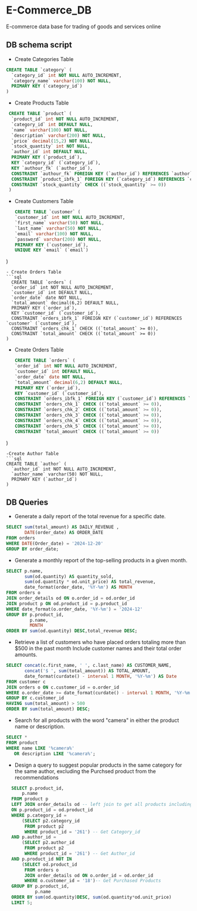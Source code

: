 # E-Commerce_DB
E-commerce data base for trading of goods and services online
## DB schema script
- Create Categories Table
```sql
CREATE TABLE `category` (
  `category_id` int NOT NULL AUTO_INCREMENT,
  `category_name` varchar(100) NOT NULL,
  PRIMARY KEY (`category_id`)
)
```

- Create Products Table
```sql
 CREATE TABLE `product` (
  `product_id` int NOT NULL AUTO_INCREMENT,
  `category_id` int DEFAULT NULL,
  `name` varchar(100) NOT NULL,
  `description` varchar(200) NOT NULL,
  `price` decimal(15,2) NOT NULL,
  `stock_quantity` int NOT NULL,
  `author_id` int DEFAULT NULL,
  PRIMARY KEY (`product_id`),
  KEY `category_id` (`category_id`),
  KEY `authour_fk` (`author_id`),
  CONSTRAINT `authour_fk` FOREIGN KEY (`author_id`) REFERENCES `author` (`author_id`),
  CONSTRAINT `product_ibfk_1` FOREIGN KEY (`category_id`) REFERENCES `category` (`category_id`),
  CONSTRAINT `stock_quantity` CHECK ((`stock_quantity` >= 0)) 
 )
```
- Create Customers Table
  ```sql
  CREATE TABLE `customer` (
  `customer_id` int NOT NULL AUTO_INCREMENT,
  `first_name` varchar(50) NOT NULL,
  `last_name` varchar(50) NOT NULL,
  `email` varchar(100) NOT NULL,
  `password` varchar(200) NOT NULL,
  PRIMARY KEY (`customer_id`),
  UNIQUE KEY `email` (`email`)
) 
```
- Create Orders Table
```sql
  CREATE TABLE `orders` (
  `order_id` int NOT NULL AUTO_INCREMENT,
  `customer_id` int DEFAULT NULL,
  `order_date` date NOT NULL,
  `total_amount` decimal(6,2) DEFAULT NULL,
  PRIMARY KEY (`order_id`),
  KEY `customer_id` (`customer_id`),
  CONSTRAINT `orders_ibfk_1` FOREIGN KEY (`customer_id`) REFERENCES `customer` (`customer_id`),
  CONSTRAINT `orders_chk_1` CHECK ((`total_amount` >= 0)),
  CONSTRAINT `total_amount` CHECK ((`total_amount` >= 0))
)
```
- Create Orders Table
  ```sql
  CREATE TABLE `orders` (
  `order_id` int NOT NULL AUTO_INCREMENT,
  `customer_id` int DEFAULT NULL,
  `order_date` date NOT NULL,
  `total_amount` decimal(6,2) DEFAULT NULL,
  PRIMARY KEY (`order_id`),
  KEY `customer_id` (`customer_id`),
  CONSTRAINT `orders_ibfk_1` FOREIGN KEY (`customer_id`) REFERENCES `customer` (`customer_id`),
  CONSTRAINT `orders_chk_1` CHECK ((`total_amount` >= 0)),
  CONSTRAINT `orders_chk_2` CHECK ((`total_amount` >= 0)),
  CONSTRAINT `orders_chk_3` CHECK ((`total_amount` >= 0)),
  CONSTRAINT `orders_chk_4` CHECK ((`total_amount` >= 0)),
  CONSTRAINT `orders_chk_5` CHECK ((`total_amount` >= 0)),
  CONSTRAINT `total_amount` CHECK ((`total_amount` >= 0))
)
```
-Create Author Table
```sql
CREATE TABLE `author` (
  `author_id` int NOT NULL AUTO_INCREMENT,
  `author_name` varchar(50) NOT NULL,
  PRIMARY KEY (`author_id`)
)
```
## DB Queries
- Generate a daily report of the total revenue for a specific date.
   
```sql
SELECT sum(total_amount) AS DAILY_REVENUE ,
       DATE(order_date) AS ORDER_DATE
FROM orders
WHERE DATE(Order_date) = '2024-12-20'
GROUP BY order_date;
```
- Generate a monthly report of the top-selling products in a given month.
```sql
SELECT p.name,
       sum(od.quantity) AS quantity_sold,
       sum(od.quantity * od.unit_price) AS total_revenue,
       date_format(order_date, '%Y-%m') AS MONTH
FROM orders o
JOIN order_details od ON o.order_id = od.order_id
JOIN product p ON od.product_id = p.product_id
WHERE date_format(o.order_date, '%Y-%m') = '2024-12'
GROUP BY p.product_id,
         p.name,
         MONTH
ORDER BY sum(od.quantity) DESC,total_revenue DESC;
```
- Retrieve a list of customers who have placed orders totaling more than $500 in the past month Include customer names and their total order amounts.
```sql
SELECT concat(c.first_name, ' ', c.last_name) AS CUSTOMER_NAME,
       concat('$ ', sum(total_amount)) AS TOTAL_AMOUNT,
       date_format(curdate() - interval 1 MONTH, '%Y-%m') AS Date
FROM customer c
JOIN orders o ON c.customer_id = o.order_id
WHERE o.order_date >= date_format(curdate() - interval 1 MONTH, '%Y-%m')
GROUP BY c.customer_id
HAVING sum(total_amount) > 500
ORDER BY sum(total_amount) DESC;
```
- Search for all products with the word "camera" in either the product name or description.
```sql
SELECT *
FROM product
WHERE name LIKE '%camera%'
   OR description LIKE '%camera%';
```
- Design a query to suggest popular products in the same category for the same author, excluding the Purchsed product from the recommendations
 ```sql
   SELECT p.product_id,
       p.name
   FROM product p
   LEFT JOIN order_details od -- left join to get all products including the not purchased ones
   ON p.product_id = od.product_id
   WHERE p.category_id =
       (SELECT p2.category_id
        FROM product p2
        WHERE product_id = '261') -- Get Category_id
   AND p.author_id =
       (SELECT p2.author_id
        FROM product p2
        WHERE product_id = '261') -- Get Author_id
   AND p.product_id NOT IN
       (SELECT od.product_id
        FROM orders o
        JOIN order_details od ON o.order_id = od.order_id
        WHERE o.customer_id = '18')-- Get Purchased Products
   GROUP BY p.product_id,
            p.name
   ORDER BY sum(od.quantity)DESC, sum(od.quantity*od.unit_price)
   LIMIT 5;  
